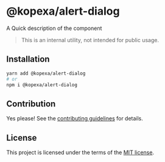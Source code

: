 # @kopexa/alert-dialog

A Quick description of the component

> This is an internal utility, not intended for public usage.

## Installation

```sh
yarn add @kopexa/alert-dialog
# or
npm i @kopexa/alert-dialog
```

## Contribution

Yes please! See the
[contributing guidelines](https://github.com/kopexa-grc/sight/blob/master/CONTRIBUTING.md)
for details.

## License

This project is licensed under the terms of the
[MIT license](https://github.com/kopexa-grc/sight/blob/master/LICENSE).